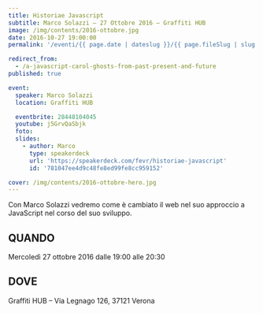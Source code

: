 ```yaml
---
title: Historiae Javascript
subtitle: Marco Solazzi – 27 Ottobre 2016 – Graffiti HUB
image: /img/contents/2016-ottobre.jpg
date: 2016-10-27 19:00:00
permalink: '/eventi/{{ page.date | dateslug }}/{{ page.fileSlug | slug }}/index.html'

redirect_from:
  - /a-javascript-carol-ghosts-from-past-present-and-future
published: true

event:
  speaker: Marco Solazzi
  location: Graffiti HUB

  eventbrite: 28448104045
  youtube: j5GrvQaSbjk
  foto:
  slides:
    - author: Marco
      type: speakerdeck
      url: 'https://speakerdeck.com/fevr/historiae-javascript'
      id: '781047ee4d9c48fe8ed99fe8cc959152'

cover: /img/contents/2016-ottobre-hero.jpg
---
```


Con Marco Solazzi vedremo come è cambiato il web nel suo approccio a JavaScript nel corso del suo sviluppo.

## QUANDO

Mercoledì 27 ottobre 2016 dalle 19:00 alle 20:30

## DOVE

Graffiti HUB – Via Legnago 126, 37121 Verona
